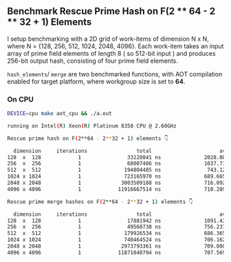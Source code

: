 ## Benchmark Rescue Prime Hash on F(2 ** 64 - 2 ** 32 + 1) Elements

I setup benchmarking with a 2D grid of work-items of dimension N x N, where N = {128, 256, 512, 1024, 2048, 4096}. Each work-item takes an input array of prime field elements of length 8 ( so 512-bit input ) and produces 256-bit output hash, consisting of four prime field elements.

`hash_elements`/ `merge` are two benchmarked functions, with AOT compilation enabled for target platform, where workgroup size is set to **64**.

### On CPU

```bash
DEVICE=cpu make aot_cpu && ./a.out
```

```bash
running on Intel(R) Xeon(R) Platinum 8358 CPU @ 2.60GHz

Rescue prime hash on F(2**64 - 2**32 + 1) elements 👇

  dimension		iterations		          total		                 avg		                op/s
128  x  128		       1		       33228041 ns		        2028.08 ns		         493078
256  x  256		       1		       68007486 ns		        1037.71 ns		         963659
512  x  512		       1		      194804485 ns		         743.12 ns		    1.34568e+06
1024 x 1024		       1		      723165970 ns		        689.665 ns		    1.44998e+06
2048 x 2048		       1		     3003509188 ns		        716.092 ns		    1.39647e+06
4096 x 4096		       1		    11916667514 ns		        710.289 ns		    1.40788e+06

Rescue prime merge hashes on F(2**64 - 2**32 + 1) elements 👇

  dimension		iterations		          total		                 avg		                op/s
128  x  128		       1		       17881942 ns		        1091.43 ns		         916232
256  x  256		       1		       49560738 ns		        756.237 ns		    1.32234e+06
512  x  512		       1		      179926534 ns		        686.365 ns		    1.45695e+06
1024 x 1024		       1		      740464524 ns		        706.162 ns		    1.41611e+06
2048 x 2048		       1		     2973793361 ns		        709.008 ns		    1.41042e+06
4096 x 4096		       1		    11871040794 ns		        707.569 ns		    1.41329e+06
```
